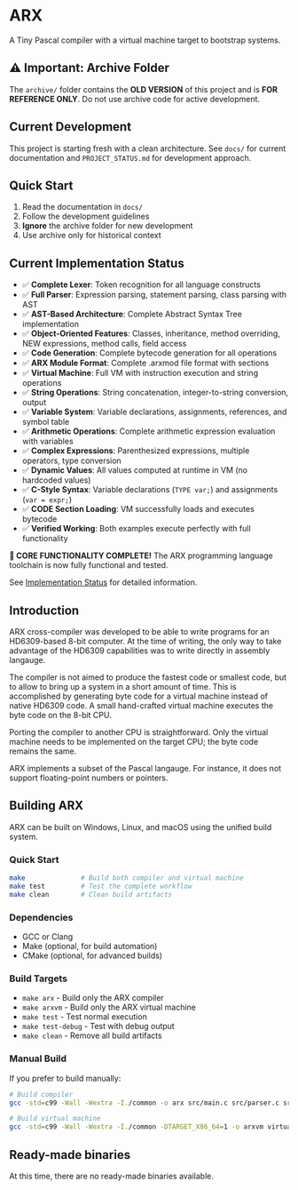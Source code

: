 # ARX
A Tiny Pascal compiler with a virtual machine target to bootstrap systems.

## ⚠️ Important: Archive Folder
The `archive/` folder contains the **OLD VERSION** of this project and is **FOR REFERENCE ONLY**. Do not use archive code for active development.

## Current Development
This project is starting fresh with a clean architecture. See `docs/` for current documentation and `PROJECT_STATUS.md` for development approach.

## Quick Start
1. Read the documentation in `docs/`
2. Follow the development guidelines
3. **Ignore** the archive folder for new development
4. Use archive only for historical context


## Current Implementation Status
- ✅ **Complete Lexer**: Token recognition for all language constructs
- ✅ **Full Parser**: Expression parsing, statement parsing, class parsing with AST
- ✅ **AST-Based Architecture**: Complete Abstract Syntax Tree implementation
- ✅ **Object-Oriented Features**: Classes, inheritance, method overriding, NEW expressions, method calls, field access
- ✅ **Code Generation**: Complete bytecode generation for all operations
- ✅ **ARX Module Format**: Complete .arxmod file format with sections
- ✅ **Virtual Machine**: Full VM with instruction execution and string operations
- ✅ **String Operations**: String concatenation, integer-to-string conversion, output
- ✅ **Variable System**: Variable declarations, assignments, references, and symbol table
- ✅ **Arithmetic Operations**: Complete arithmetic expression evaluation with variables
- ✅ **Complex Expressions**: Parenthesized expressions, multiple operators, type conversion
- ✅ **Dynamic Values**: All values computed at runtime in VM (no hardcoded values)
- ✅ **C-Style Syntax**: Variable declarations (`TYPE var;`) and assignments (`var = expr;`)
- ✅ **CODE Section Loading**: VM successfully loads and executes bytecode
- ✅ **Verified Working**: Both examples execute perfectly with full functionality

**🎉 CORE FUNCTIONALITY COMPLETE!** The ARX programming language toolchain is now fully functional and tested.

See [Implementation Status](docs/implementation-status.md) for detailed information.

## Introduction
ARX cross-compiler was developed to be able to write programs for an HD6309-based 8-bit computer. At the time of writing, the only way to take advantage of the HD6309 capabilities was to write directly in assembly langauge.

The compiler is not aimed to produce the fastest code or smallest code, but to allow to bring up a system in a short amount of time. This is accomplished by generating byte code for a virtual machine instead of native HD6309 code. A small hand-crafted virtual machine executes the byte code on the 8-bit CPU.

Porting the compiler to another CPU is straightforward. Only the virtual machine needs to be implemented on the target CPU; the byte code remains the same.

ARX implements a subset of the Pascal langauge. For instance, it does not support floating-point numbers or pointers.

## Building ARX

ARX can be built on Windows, Linux, and macOS using the unified build system.

### Quick Start
```bash
make              # Build both compiler and virtual machine
make test         # Test the complete workflow
make clean        # Clean build artifacts
```

### Dependencies
- GCC or Clang
- Make (optional, for build automation)
- CMake (optional, for advanced builds)

### Build Targets
- `make arx` - Build only the ARX compiler
- `make arxvm` - Build only the ARX virtual machine  
- `make test` - Test normal execution
- `make test-debug` - Test with debug output
- `make clean` - Remove all build artifacts

### Manual Build
If you prefer to build manually:
```bash
# Build compiler
gcc -std=c99 -Wall -Wextra -I./common -o arx src/main.c src/parser.c src/lexer.c src/symtbl.c src/typestack.c

# Build virtual machine
gcc -std=c99 -Wall -Wextra -I./common -DTARGET_X86_64=1 -o arxvm virtualmachine/arxvm.c virtualmachine/vm.c
```

## Ready-made binaries
At this time, there are no ready-made binaries available.
